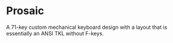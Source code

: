 # Prosaic
A 71-key custom mechanical keyboard design with a layout that is essentially an ANSI TKL without F-keys.
